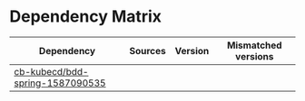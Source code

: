 # Dependency Matrix

Dependency | Sources | Version | Mismatched versions
---------- | ------- | ------- | -------------------
[cb-kubecd/bdd-spring-1587090535](https://github.com/cb-kubecd/bdd-spring-1587090535.git) |  | []() | 
